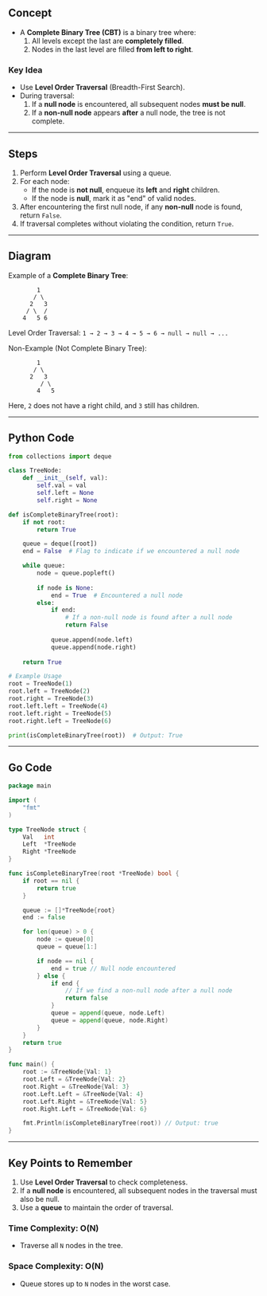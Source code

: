 ## **Concept**

- A **Complete Binary Tree (CBT)** is a binary tree where:
    1. All levels except the last are **completely filled**.
    2. Nodes in the last level are filled **from left to right**.

### **Key Idea**

- Use **Level Order Traversal** (Breadth-First Search).
- During traversal:
    1. If a **null node** is encountered, all subsequent nodes **must be null**.
    2. If a **non-null node** appears **after** a null node, the tree is not complete.

---

## **Steps**

1. Perform **Level Order Traversal** using a queue.
2. For each node:
    - If the node is **not null**, enqueue its **left** and **right** children.
    - If the node is **null**, mark it as "end" of valid nodes.
3. After encountering the first null node, if any **non-null** node is found, return `False`.
4. If traversal completes without violating the condition, return `True`.

---

## **Diagram**

Example of a **Complete Binary Tree**:

```
        1
       / \
      2   3
     / \  /
    4   5 6
```

Level Order Traversal: `1 → 2 → 3 → 4 → 5 → 6 → null → null → ...`

Non-Example (Not Complete Binary Tree):

```
        1
       / \
      2   3
         / \
        4   5
```

Here, `2` does not have a right child, and `3` still has children.

---

## **Python Code**

```python
from collections import deque

class TreeNode:
    def __init__(self, val):
        self.val = val
        self.left = None
        self.right = None

def isCompleteBinaryTree(root):
    if not root:
        return True

    queue = deque([root])
    end = False  # Flag to indicate if we encountered a null node

    while queue:
        node = queue.popleft()
        
        if node is None:
            end = True  # Encountered a null node
        else:
            if end:
                # If a non-null node is found after a null node
                return False
            
            queue.append(node.left)
            queue.append(node.right)
    
    return True

# Example Usage
root = TreeNode(1)
root.left = TreeNode(2)
root.right = TreeNode(3)
root.left.left = TreeNode(4)
root.left.right = TreeNode(5)
root.right.left = TreeNode(6)

print(isCompleteBinaryTree(root))  # Output: True
```

---

## **Go Code**

```go
package main

import (
	"fmt"
)

type TreeNode struct {
	Val   int
	Left  *TreeNode
	Right *TreeNode
}

func isCompleteBinaryTree(root *TreeNode) bool {
	if root == nil {
		return true
	}

	queue := []*TreeNode{root}
	end := false

	for len(queue) > 0 {
		node := queue[0]
		queue = queue[1:]

		if node == nil {
			end = true // Null node encountered
		} else {
			if end {
				// If we find a non-null node after a null node
				return false
			}
			queue = append(queue, node.Left)
			queue = append(queue, node.Right)
		}
	}
	return true
}

func main() {
	root := &TreeNode{Val: 1}
	root.Left = &TreeNode{Val: 2}
	root.Right = &TreeNode{Val: 3}
	root.Left.Left = &TreeNode{Val: 4}
	root.Left.Right = &TreeNode{Val: 5}
	root.Right.Left = &TreeNode{Val: 6}

	fmt.Println(isCompleteBinaryTree(root)) // Output: true
}
```

---

## **Key Points to Remember**

1. Use **Level Order Traversal** to check completeness.
2. If a **null node** is encountered, all subsequent nodes in the traversal must also be null.
3. Use a **queue** to maintain the order of traversal.

### **Time Complexity**: O(N)

- Traverse all `N` nodes in the tree.

### **Space Complexity**: O(N)

- Queue stores up to `N` nodes in the worst case.